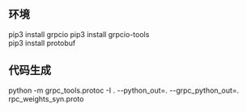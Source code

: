 ## 环境
pip3 install grpcio
pip3 install grpcio-tools  
pip3 install protobuf

## 代码生成
python -m grpc_tools.protoc -I . --python_out=. --grpc_python_out=. rpc_weights_syn.proto